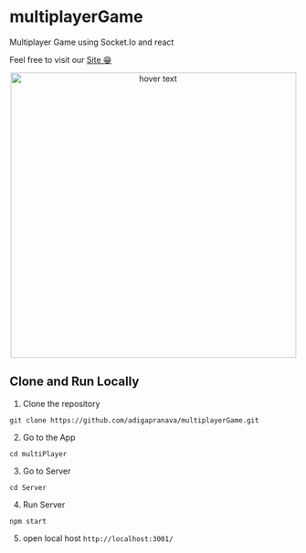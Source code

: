 # multiplayerGame
Multiplayer Game using Socket.Io and react

Feel free to visit our <a href="https://multiplayer-shooting-game.herokuapp.com/">Site 😁</a>

<p align="center">
  <img src="https://github.com/adigapranava/multiplayerGame/blob/master/Images/MyGame.gif?raw=true" width="500" title="hover text">
</p>

## Clone and Run Locally
1) Clone the repository
  ```
  git clone https://github.com/adigapranava/multiplayerGame.git
  ```
2) Go to the App
  ```
  cd multiPlayer
  ```
3) Go to Server
  ```
  cd Server
  ```
4) Run Server
  ```
  npm start
  ```
5) open local host `http://localhost:3001/`
